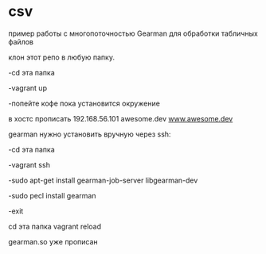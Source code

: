 # csv
пример работы с многопоточностью Gearman для обработки табличных файлов

клон этот репо в любую папку.

-cd эта папка

-vagrant up

-попейте кофе пока установится окружение

в хостс прописать 192.168.56.101 awesome.dev www.awesome.dev

gearman нужно установить вручную через ssh:

-cd эта папка

-vagrant ssh

-sudo apt-get install gearman-job-server libgearman-dev

-sudo pecl install gearman

-exit

cd эта папка vagrant reload

gearman.so уже прописан
